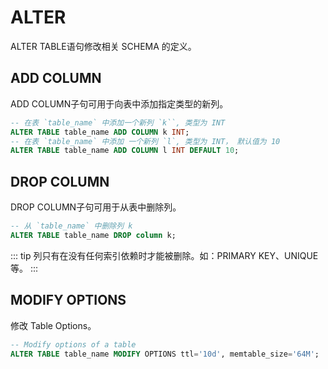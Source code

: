 # ALTER
ALTER TABLE语句修改相关 SCHEMA 的定义。

## ADD COLUMN
ADD COLUMN子句可用于向表中添加指定类型的新列。
```SQL
-- 在表 `table_name` 中添加一个新列 `k``, 类型为 INT 
ALTER TABLE table_name ADD COLUMN k INT;
-- 在表 `table_name` 中添加 一个新列 `l`, 类型为 INT， 默认值为 10
ALTER TABLE table_name ADD COLUMN l INT DEFAULT 10;
```

## DROP COLUMN
DROP COLUMN子句可用于从表中删除列。
```SQL
-- 从 `table_name` 中删除列 k 
ALTER TABLE table_name DROP column k;
```
::: tip
列只有在没有任何索引依赖时才能被删除。如：PRIMARY KEY、UNIQUE等。
:::

## MODIFY OPTIONS
修改 Table Options。
```SQL
-- Modify options of a table
ALTER TABLE table_name MODIFY OPTIONS ttl='10d', memtable_size='64M';
```

